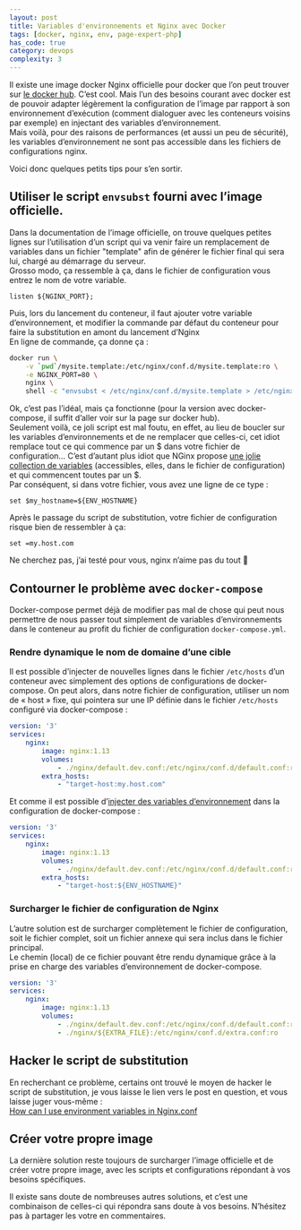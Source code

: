 ```yaml
---
layout: post
title: Variables d'environnements et Nginx avec Docker
tags: [docker, nginx, env, page-expert-php]
has_code: true
category: devops
complexity: 3
---
```

Il existe une image docker Nginx officielle pour docker que l’on peut trouver sur [le docker hub](https://hub.docker.com/_/nginx/). C’est cool. Mais l’un des besoins courant avec docker est de pouvoir adapter légèrement la configuration de l’image par rapport à son environnement d’exécution (comment dialoguer avec les conteneurs voisins par exemple) en injectant des variables d’environnement.  
Mais voilà, pour des raisons de performances (et aussi un peu de sécurité), les variables d’environnement ne sont pas accessible dans les fichiers de configurations nginx.

Voici donc quelques petits tips pour s’en sortir.

## Utiliser le script `envsubst` fourni avec l’image officielle.

Dans la documentation de l’image officielle, on trouve quelques petites lignes sur l’utilisation d’un script qui va venir faire un remplacement de variables dans un fichier "template" afin de générer le fichier final qui sera lui, chargé au démarrage du serveur.  
Grosso modo, ça ressemble à ça, dans le fichier de configuration vous entrez le nom de votre variable.

```config
listen ${NGINX_PORT};
```

Puis, lors du lancement du conteneur, il faut ajouter votre variable d’environnement, et modifier la commande par défaut du conteneur pour faire la substitution en amont du lancement d’Nginx  
En ligne de commande, ça donne ça :

```bash
docker run \
	-v `pwd`/mysite.template:/etc/nginx/conf.d/mysite.template:ro \
	-e NGINX_PORT=80 \
	nginx \
	shell -c "envsubst < /etc/nginx/conf.d/mysite.template > /etc/nginx/conf.d/default.conf && nginx -g 'daemon off;'"
```

Ok, c’est pas l’idéal, mais ça fonctionne (pour la version avec docker-compose, il suffit d’aller voir sur la page sur docker hub).  
Seulement voilà, ce joli script est mal foutu, en effet, au lieu de boucler sur les variables d’environnements et de ne remplacer que celles-ci, cet idiot remplace tout ce qui commence par un $ dans votre fichier de configuration… C’est d’autant plus idiot que NGinx propose [une jolie collection de variables](https://nginx.org/en/docs/varindex.html) (accessibles, elles, dans le fichier de configuration) et qui commencent toutes par un $.  
Par conséquent, si dans votre fichier, vous avez une ligne de ce type :

```config
set $my_hostname=${ENV_HOSTNAME}
```

Après le passage du script de substitution, votre fichier de configuration risque bien de ressembler à ça:

```
set =my.host.com
```

Ne cherchez pas, j’ai testé pour vous, nginx n’aime pas du tout 🙁

## Contourner le problème avec `docker-compose`

Docker-compose permet déjà de modifier pas mal de chose qui peut nous permettre de nous passer tout simplement de variables d’environnements dans le conteneur au profit du fichier de configuration `docker-compose.yml`.

### Rendre dynamique le nom de domaine d’une cible

Il est possible d’injecter de nouvelles lignes dans le fichier `/etc/hosts` d’un conteneur avec simplement des options de configurations de docker-compose. On peut alors, dans notre fichier de configuration, utiliser un nom de « host » fixe, qui pointera sur une IP définie dans le fichier `/etc/hosts` configuré via docker-compose :

```yaml
version: '3'
services:
	nginx:
		image: nginx:1.13
		volumes:
			- ./nginx/default.dev.conf:/etc/nginx/conf.d/default.conf:ro
		extra_hosts:
			- "target-host:my.host.com"
```

Et comme il est possible d’[injecter des variables d’environnement](https://docs.docker.com/compose/environment-variables/) dans la configuration de docker-compose :

```yaml
version: '3'
services:
	nginx:
		image: nginx:1.13
		volumes:
			- ./nginx/default.dev.conf:/etc/nginx/conf.d/default.conf:ro
		extra_hosts:
			- "target-host:${ENV_HOSTNAME}"
```

### Surcharger le fichier de configuration de Nginx

L’autre solution est de surcharger complètement le fichier de configuration, soit le fichier complet, soit un fichier annexe qui sera inclus dans le fichier principal.  
Le chemin (local) de ce fichier pouvant être rendu dynamique grâce à la prise en charge des variables d’environnement de docker-compose.

```yaml
version: '3'
services:
	nginx:
		image: nginx:1.13
		volumes:
			- ./nginx/default.dev.conf:/etc/nginx/conf.d/default.conf:ro
			- ./nginx/${EXTRA_FILE}:/etc/nginx/conf.d/extra.conf:ro
```

## Hacker le script de substitution

En recherchant ce problème, certains ont trouvé le moyen de hacker le script de substitution, je vous laisse le lien vers le post en question, et vous laisse juger vous-même :  
[How can I use environment variables in Nginx.conf](https://serverfault.com/questions/577370/how-can-i-use-environment-variables-in-nginx-conf)

## Créer votre propre image

La dernière solution reste toujours de surcharger l’image officielle et de créer votre propre image, avec les scripts et configurations répondant à vos besoins spécifiques.  
   
Il existe sans doute de nombreuses autres solutions, et c’est une combinaison de celles-ci qui répondra sans doute à vos besoins. N’hésitez pas à partager les votre en commentaires.

